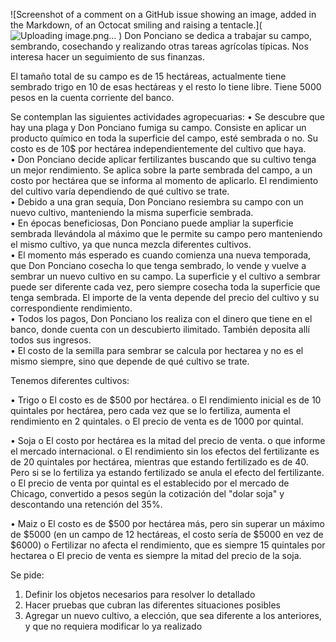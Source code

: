 ![Screenshot of a comment on a GitHub issue showing an image, added in the Markdown, of an Octocat smiling and raising a tentacle.](![Uploading image.png…]()
)
Don Ponciano se dedica a trabajar su campo, sembrando, cosechando y realizando otras tareas agrícolas típicas. Nos interesa hacer un seguimiento de sus finanzas.

El tamaño total de su campo es de 15 hectáreas, actualmente tiene sembrado trigo en 10 de esas hectáreas y el resto lo tiene libre. Tiene 5000 pesos en la cuenta corriente del banco. 

Se contemplan las siguientes actividades agropecuarias:
•	Se descubre que hay una plaga y Don Ponciano fumiga su campo. Consiste en aplicar un producto químico en toda la superficie del campo, esté sembrada o no. Su costo es de 10$ por hectárea independientemente del cultivo que haya.<br>
•	Don Ponciano decide aplicar fertilizantes buscando que su cultivo tenga un mejor rendimiento. Se aplica sobre la parte sembrada del campo, a un costo por hectárea que se informa al momento de aplicarlo. El rendimiento del cultivo varía dependiendo de qué cultivo se trate. <br>
•	Debido a una gran sequía, Don Ponciano resiembra su campo con un nuevo cultivo, manteniendo la misma superficie sembrada. <br>
•	En épocas beneficiosas, Don Ponciano puede ampliar la superficie sembrada llevándola al máximo que le permite su campo pero manteniendo el mismo cultivo, ya que nunca mezcla diferentes cultivos. <br>
•	El momento más esperado es cuando comienza una nueva temporada, que Don Ponciano cosecha lo que tenga sembrado, lo vende y vuelve a sembrar un nuevo cultivo en su campo. La superficie y el cultivo a sembrar puede ser diferente cada vez, pero siempre cosecha toda la superficie que tenga sembrada. El importe de la venta depende del precio del cultivo y su correspondiente rendimiento. <br>
•	Todos los pagos, Don Ponciano los realiza con el dinero que tiene en el banco, donde cuenta con un descubierto ilimitado. También deposita allí todos sus ingresos.<br>
•	El costo de la semilla para sembrar se calcula por hectarea y no es el mismo siempre, sino que depende de qué cultivo se trate.<br>

Tenemos diferentes cultivos:


•	Trigo
o	El costo es de $500 por hectárea.
o	El rendimiento inicial es de 10 quintales por hectárea, pero cada vez que se lo fertiliza, aumenta el rendimiento en 2 quintales.
o	El precio de venta es de 1000 por quintal.


•	Soja
o	El costo por hectárea es la mitad del precio de venta. o que informe el mercado internacional.
o	El rendimiento sin los efectos del fertilizante es de 20 quintales por hectárea, mientras que estando fertilizado es de 40. Pero si se lo fertiliza ya estando fertilizado se anula el efecto del fertilizante. 
o	El precio de venta por quintal es el establecido por el mercado de Chicago,  convertido a pesos según la cotización del "dolar soja" y descontando una retención del 35%.


•	Maiz
o	El costo es de $500 por hectárea más, pero sin superar un máximo de $5000 (en un campo de 12 hectáreas, el costo sería de $5000 en vez de $6000)
o	Fertilizar no afecta el rendimiento, que es siempre 15 quintales por hectarea
o	El precio de venta es siempre la mitad del precio de la soja. 

Se pide:
1.	Definir los objetos necesarios para resolver lo detallado
2.	Hacer pruebas que cubran las diferentes situaciones posibles
3.	Agregar un nuevo cultivo, a elección, que sea diferente a los anteriores, y que no requiera modificar lo ya realizado
